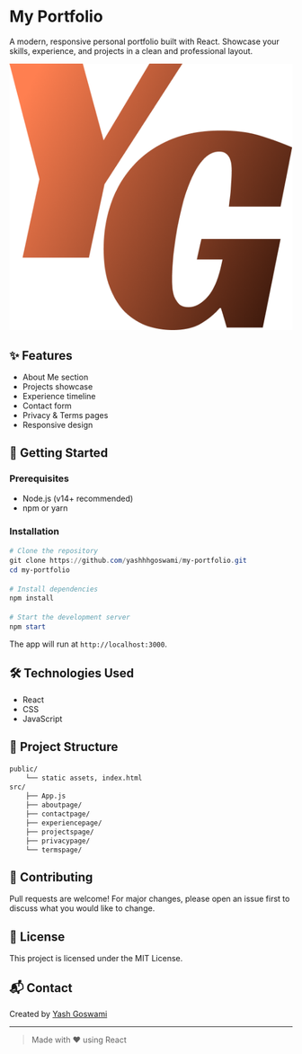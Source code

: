 
# My Portfolio

A modern, responsive personal portfolio built with React. Showcase your skills, experience, and projects in a clean and professional layout.

![Portfolio Screenshot](src/assets/logoport.png)

## ✨ Features
- About Me section
- Projects showcase
- Experience timeline
- Contact form
- Privacy & Terms pages
- Responsive design

## 🚀 Getting Started

### Prerequisites
- Node.js (v14+ recommended)
- npm or yarn

### Installation
```powershell
# Clone the repository
git clone https://github.com/yashhhgoswami/my-portfolio.git
cd my-portfolio

# Install dependencies
npm install

# Start the development server
npm start
```

The app will run at `http://localhost:3000`.

## 🛠️ Technologies Used
- React
- CSS
- JavaScript

## 📁 Project Structure
```
public/
	└── static assets, index.html
src/
	├── App.js
	├── aboutpage/
	├── contactpage/
	├── experiencepage/
	├── projectspage/
	├── privacypage/
	└── termspage/
```

## 🤝 Contributing
Pull requests are welcome! For major changes, please open an issue first to discuss what you would like to change.

## 📄 License
This project is licensed under the MIT License.

## 📬 Contact
Created by [Yash Goswami](mailto:yashhhgoswami@gmail.com)

---

> Made with ❤️ using React
